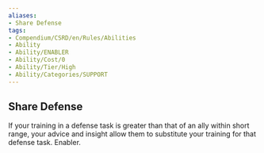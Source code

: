 ```yaml
---
aliases:
- Share Defense
tags:
- Compendium/CSRD/en/Rules/Abilities
- Ability
- Ability/ENABLER
- Ability/Cost/0
- Ability/Tier/High
- Ability/Categories/SUPPORT
---
```


  
## Share Defense  
If your training in a defense task is greater than that of an ally within short range, your advice and insight allow them to substitute your training for that defense task. Enabler. 